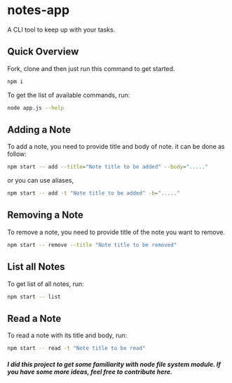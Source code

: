 # notes-app

A CLI tool to keep up with your tasks.

## Quick Overview

Fork, clone and then just run this command to get started.

```sh
npm i
```

To get the list of available commands, run:

```sh
node app.js --help
```

## Adding a Note

To add a note, you need to provide title and body of note. it can be done as follow:

```sh
npm start -- add --title="Note title to be added" --body="....."
```

or you can use aliases,

```sh
npm start -- add -t "Note title to be added" -b="....."
```

## Removing a Note

To remove a note, you need to provide title of the note you want to remove.

```sh
npm start -- remove --title "Note title to be removed"
```

## List all Notes

To get list of all notes, run:

```sh
npm start -- list
```

## Read a Note

To read a note with its title and body, run:

```sh
npm start -- read -t "Note title to be read"
```

##### I did this project to get some familiarity with node file system module. If you have some more ideas, feel free to contribute here.
